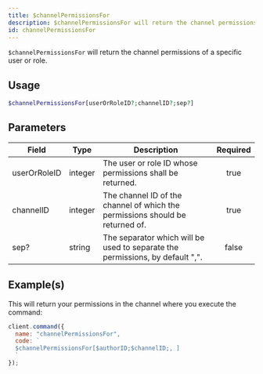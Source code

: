 ```yaml
---
title: $channelPermissionsFor
description: $channelPermissionsFor will return the channel permissions of a specific user or role.
id: channelPermissionsFor
---
```


`$channelPermissionsFor` will return the channel permissions of a specific user or role.

## Usage

```php
$channelPermissionsFor[userOrRoleID?;channelID?;sep?]
```

## Parameters

| Field        | Type    | Description                                                                   | Required |
| ------------ | ------- | ----------------------------------------------------------------------------- | :------: |
| userOrRoleID | integer | The user or role ID whose permissions shall be returned.                      |   true   |
| channelID    | integer | The channel ID of the channel of which the permissions should be returned of. |   true   |
| sep?         | string  | The separator which will be used to separate the permissions, by default ",". |  false   |

## Example(s)

This will return your permissions in the channel where you execute the command:

```javascript
client.command({
  name: "channelPermissionsFor",
  code: `
  $channelPermissionsFor[$authorID;$channelID;, ]
  `
});
```
